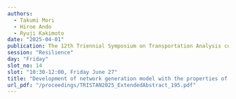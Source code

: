 ```yaml
---
authors:
  - Takumi Mori
  - Hiroe Ando
  - Ryuji Kakimoto
date: "2025-04-01"
publication: The 12th Triennial Symposium on Transportation Analysis conference
session: "Resilience"
day: "Friday"
slot_no: 14
slot: "10:30-12:00, Friday June 27"
title: "Development of network generation model with the properties of real road networks by machine learning"
url_pdf: "/proceedings/TRISTAN2025_ExtendedAbstract_195.pdf"
---
```


